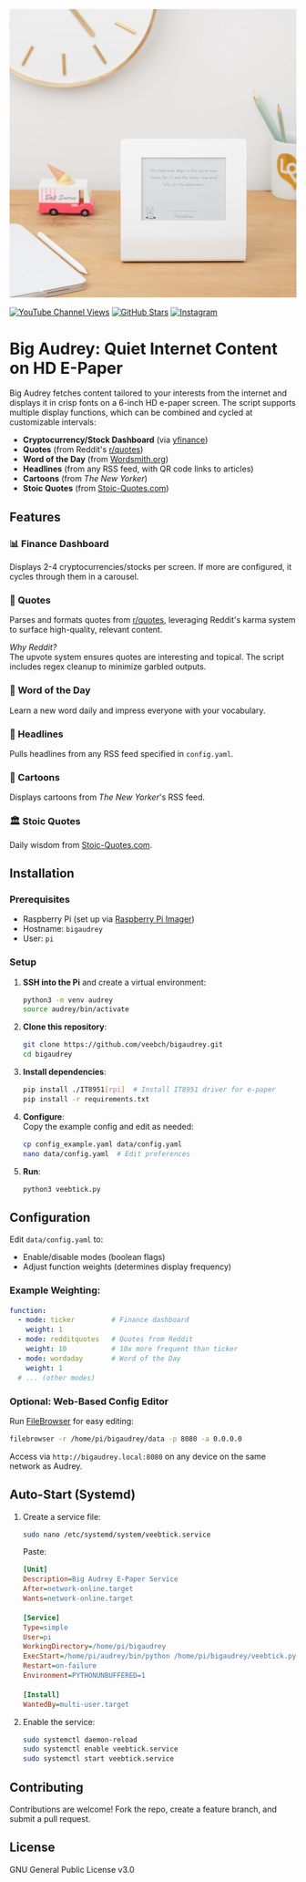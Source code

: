 ![Action Shot](/images/river.jpg)  

[![YouTube Channel Views](https://img.shields.io/youtube/channel/views/UCz5BOU9J9pB_O0B8-rDjCWQ?style=flat&logo=youtube&logoColor=red&labelColor=white&color=ffed53)](https://www.youtube.com/channel/UCz5BOU9J9pB_O0B8-rDjCWQ) [![GitHub Stars](https://img.shields.io/github/stars/veebch?style=flat&logo=github&logoColor=black&labelColor=white&color=ffed53)](https://github.com/veebch) [![Instagram](https://img.shields.io/badge/Instagram-@v_e_e_b-ffed53?style=flat&logo=instagram&logoColor=white)](https://www.instagram.com/v_e_e_b/)

# Big Audrey: Quiet Internet Content on HD E-Paper  

Big Audrey fetches content tailored to your interests from the internet and displays it in crisp fonts on a 6-inch HD e-paper screen. The script supports multiple display functions, which can be combined and cycled at customizable intervals:  

- **Cryptocurrency/Stock Dashboard** (via [yfinance](https://github.com/ranaroussi/yfinance))  
- **Quotes** (from Reddit's [r/quotes](https://reddit.com/r/quotes))  
- **Word of the Day** (from [Wordsmith.org](https://wordsmith.org))  
- **Headlines** (from any RSS feed, with QR code links to articles)  
- **Cartoons** (from *The New Yorker*)  
- **Stoic Quotes** (from [Stoic-Quotes.com](https://stoic-quotes.com))  

## Features  

### 📊 Finance Dashboard  
Displays 2-4 cryptocurrencies/stocks per screen. If more are configured, it cycles through them in a carousel.  

### 💬 Quotes  
Parses and formats quotes from [r/quotes](https://reddit.com/r/quotes), leveraging Reddit's karma system to surface high-quality, relevant content.  

*Why Reddit?*  
The upvote system ensures quotes are interesting and topical. The script includes regex cleanup to minimize garbled outputs.  

### 📖 Word of the Day  
Learn a new word daily and impress everyone with your vocabulary.  

### 📰 Headlines  
Pulls headlines from any RSS feed specified in `config.yaml`.  

### 🎨 Cartoons  
Displays cartoons from *The New Yorker*'s RSS feed.  

### 🏛️ Stoic Quotes  
Daily wisdom from [Stoic-Quotes.com](https://stoic-quotes.com).  

## Installation  

### Prerequisites  
- Raspberry Pi (set up via [Raspberry Pi Imager](https://www.raspberrypi.com/software/))  
- Hostname: `bigaudrey`  
- User: `pi`  

### Setup  
1. **SSH into the Pi** and create a virtual environment:  
   ```bash
   python3 -m venv audrey
   source audrey/bin/activate
   ```  

2. **Clone this repository**:  
   ```bash
   git clone https://github.com/veebch/bigaudrey.git
   cd bigaudrey
   ```  

3. **Install dependencies**:  
   ```bash
   pip install ./IT8951[rpi]  # Install IT8951 driver for e-paper
   pip install -r requirements.txt
   ```  

4. **Configure**:  
   Copy the example config and edit as needed:  
   ```bash
   cp config_example.yaml data/config.yaml
   nano data/config.yaml  # Edit preferences
   ```  

5. **Run**:  
   ```bash
   python3 veebtick.py
   ```  

## Configuration  

Edit `data/config.yaml` to:  
- Enable/disable modes (boolean flags)  
- Adjust function weights (determines display frequency)  

### Example Weighting:  
```yaml
function:
  - mode: ticker         # Finance dashboard
    weight: 1  
  - mode: redditquotes   # Quotes from Reddit
    weight: 10           # 10x more frequent than ticker
  - mode: wordaday       # Word of the Day
    weight: 1
  # ... (other modes)
```  

### Optional: Web-Based Config Editor  
Run [FileBrowser](https://github.com/filebrowser/filebrowser) for easy editing:  
```bash
filebrowser -r /home/pi/bigaudrey/data -p 8080 -a 0.0.0.0
```  
Access via `http://bigaudrey.local:8080` on any device on the same network as Audrey.  

## Auto-Start (Systemd)  
1. Create a service file:  
   ```bash
   sudo nano /etc/systemd/system/veebtick.service
   ```  
   Paste:  
   ```ini
   [Unit]
   Description=Big Audrey E-Paper Service
   After=network-online.target
   Wants=network-online.target

   [Service]
   Type=simple
   User=pi
   WorkingDirectory=/home/pi/bigaudrey
   ExecStart=/home/pi/audrey/bin/python /home/pi/bigaudrey/veebtick.py
   Restart=on-failure
   Environment=PYTHONUNBUFFERED=1

   [Install]
   WantedBy=multi-user.target
   ```  

2. Enable the service:  
   ```bash
   sudo systemctl daemon-reload
   sudo systemctl enable veebtick.service
   sudo systemctl start veebtick.service
   ```  

## Contributing  
Contributions are welcome! Fork the repo, create a feature branch, and submit a pull request.  

## License  
GNU General Public License v3.0  
